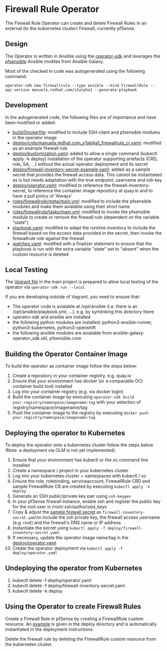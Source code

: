 # Firewall Rule Operator
The Firewall Rule Operator can create and delete Firewall Rules in an external (to the kubernetes cluster) Firewall, currently pfSense.

## Design
The Operator is written in Ansible using the [operator-sdk](https://github.com/operator-framework/operator-sdk/blob/master/doc/ansible/user-guide.md) and leverages the [pfsensible](https://github.com/pfsensible/core) Ansible modiles from Ansible Galaxy.

Most of the checked in code was autogenerated using the following command:
```shell
operator-sdk new firewallrule --type ansible --kind FirewallRule --api-version manuela.redhat.com/v1alpha1 --generate-playbook
```

## Development
In the autogenerated code, the following files are of importance and have been modified or added:

* [build/Dockerfile](build/Dockerfile): modified to include SSH client and pfsensible modules in the operator image
* [deploy/crds/manuela.redhat.com_v1alpha1_firewallrule_cr.yaml](deploy/crds/manuela.redhat.com_v1alpha1_firewallrule_cr.yaml): modified as an example firewall rule
* [deploy/kustomization.yaml](deploy/kustomization.yaml): added to allow a single command (kubectl apply -k deploy) installation of the operator supporting artefacts (CRD, role, SA, ...) without the actual operator deployment and its secret 
* [deploy/firewall-inventory-secret-example.yaml](deploy/firewall-inventory-secret-example.yaml): added as a sample secret that provides the firewall access data. This cannot be instantiated as is but needs adaptation with the true endpoint, username and ssh key 
* [deploy/operator.yaml](deploy/operator.yaml): modified to reference the firewall-inventory-secret, to reference the container image repository at quay.io and to have a pull policy of 'Always'
* [roles/firewallrule/meta/main.yml](roles/firewallrule/meta/main.yml): modified to include the pfsensible modules and make them avialable using their short name
* [roles/firewallrule/tasks/main.yml](roles/firewallrule/tasks/main.yml): modified to invoke the pfsensible module to create or remove the firewall rule (dependent on the variable "state")
* [playbook.yaml](playbook.yaml): modified to adapt the runtime inventory to include the firewall based on the access data provided in the secret, then invoke the firewallrule role against the firewall
* [watches.yaml](watches.yaml): modified with a finalizer statement to ensure that the playbook is run with the extra variable "state" set to "absent" when the custom resource is deleted

## Local Testing
The [Vagrant file](../Vagrantfile) in the main project is prepared to allow local testing of the operator via ```operator-sdk run --local```. 

If you are developing outside of Vagrant, you need to ensure that:
* The operator code is avialable at /opt/ansible (i.e. there is an /opt/ansible/playbook.yml, ...), e.g. by symlinking this directory there
* operator-sdk and ansible are installed
* the following python modules are installed: python3-ansible-runner, python3-kubernetes, python3-openshift
* the following ansible modules are avialable from ansible-galaxy: operator_sdk.util, pfsensible.core

## Building the Operator Container Image
To build the operator as container image follow the steps below:
1. Create a repository in your container registry, e.g. quay.io
2. Ensure that your environment has docker (or a comparable OCI container build tool) installed
3. Log into your container registry (e.g. via docker login)
4. Build the container image by executing ```operator-sdk build your.registry/namespace/imagename:tag``` with your selection of registry/namespace/imagename/tag 
5. Push the container image to the registry by executing ```docker push your.registry/namespace/imagename:tag```

## Deploying the operator to Kubernetes
To deploy the operator onto a kubernetes cluster follow the steps below (Note: a deployment via OLM is not yet implemented):

1. Ensure that your environment has kubectl or the oc command line installed
2. Create a namespace / project in your kubernetes cluster
3. Log into your kubernetes cluster + namespaces with kubectl / oc
4. Ensure the role, rolebinding, serviceaccount, FirewallRule CRD and sample FirewallRule CR are created by executing ```kubectl apply -k deploy```
5. Generate an SSH public/private key pair using ```ssh-keygen```
6. In your pfSense firewall instance, enable ssh and register the public key for the root user in /root/.ssh/authorized_keys
7. Copy & adjust the [sample firewall secret](deploy/firewall-inventory-secret-example.yaml) as ```firewall-inventory-secret.yaml```to include the ssh private key, the firewall access username (e.g. root) and the firewall's DNS name or IP address
8. Instantiate the secret using ```kubectl apply -f deploy/firewall-inventory-secret.yaml```
9. If necessary, update the operator image name/tag in the [deploy/operator.yaml](deploy/operator.yaml)
10. Create the operator deployment via ```kubectl apply -f deploy/operator.yaml```

## Undeploying the operator from Kubernetes

1. kubectl delete -f deploy/operator.yaml
1. kubectl delete -f deploy/firewall-inventory-secret.yaml
2. kubectl delete -k deploy

## Using the Operator to create Firewall Rules

Create a Firewall Rule in pfSense by creating a FirewallRule custom resource. An [example](deploy/crds/manuela.redhat.com_v1alpha1_firewallrule_cr.yaml) is given in the deploy directory and is automatically instantiated in the deployment instructions.

Delete the firewall rule by deleting the FirewallRule custom resource from the kubernetes cluster.

